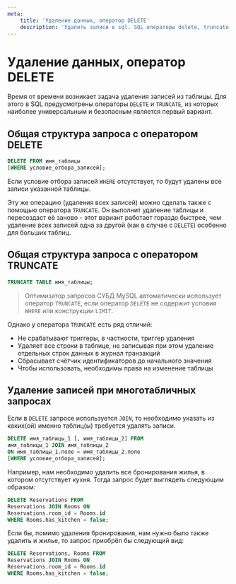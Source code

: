 ```yaml
---
meta:
    title: 'Удаление данных, оператор DELETE'
    description: 'Удалить записи в sql. SQL операторы delete, truncate и их отличия. Delete запрос c join'
---
```


# Удаление данных, оператор DELETE

Время от времени возникает задача удаления записей из таблицы. Для этого в SQL предусмотрены операторы `DELETE` и `TRUNCATE`,
из которых наиболее универсальным и безопасным является первый вариант.

## Общая структура запроса с оператором DELETE

```sql
DELETE FROM имя_таблицы
[WHERE условие_отбора_записей];
```

Если условие отбора записей `WHERE` отсутствует, то будут удалены все записи указанной таблицы.

Эту же операцию (удаления всех записей) можно сделать также с помощью оператора `TRUNCATE`.
Он выполнит удаление таблицы и пересоздаст её заново - этот вариант работает гораздо быстрее, чем удаление всех записей одна за другой (как в случае с `DELETE`) особенно для больших таблиц.

## Общая структура запроса с оператором TRUNCATE

```sql
TRUNCATE TABLE имя_таблицы;
```

> Оптимизатор запросов СУБД MySQL автоматически использует оператор `TRUNCATE`, если оператор `DELETE` не содержит условия `WHERE` или конструкции `LIMIT`.

Однако у оператора `TRUNCATE` есть ряд отличий:

- Не срабатывают триггеры, в частности, триггер удаления
- Удаляет все строки в таблице, не записывая при этом удаление отдельных строк данных в журнал транзакций
- Сбрасывает счётчик идентификаторов до начального значения
- Чтобы использовать, необходимы права на изменение таблицы

## Удаление записей при многотабличных запросах

Если в `DELETE` запросе используется `JOIN`, то необходимо указать из каких(ой) именно таблиц(ы) требуется удалять записи.

```sql
DELETE имя_таблицы_1 [, имя_таблицы_2] FROM
имя_таблицы_1 JOIN имя_таблицы_2
ON имя_таблицы_1.поле = имя_таблицы_2.поле
[WHERE условие_отбора_записей];
```

Например, нам необходимо удалить все бронирования жилья, в котором отсутствует кухня. Тогда запрос будет выглядеть следующим образом:

```sql
DELETE Reservations FROM
Reservations JOIN Rooms ON
Reservations.room_id = Rooms.id
WHERE Rooms.has_kitchen = false;
```

Если бы, помимо удаления бронирования, нам нужно было также удалить и жилье, то запрос приобрёл бы следующий вид:

```sql
DELETE Reservations, Rooms FROM
Reservations JOIN Rooms ON
Reservations.room_id = Rooms.id
WHERE Rooms.has_kitchen = false;
```
